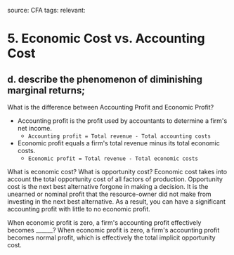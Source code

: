 source: CFA
tags: 
relevant: 

# 5. Economic Cost vs. Accounting Cost

## d. describe the phenomenon of diminishing marginal returns;

What is the difference between Accounting Profit and Economic Profit?
- Accounting profit is the profit used by accountants to determine a firm's net income.
	- `Accounting profit = Total revenue - Total accounting costs`
- Economic profit equals a firm's total revenue minus its total economic costs.
	- `Economic profit = Total revenue - Total economic costs`

What is economic cost? What is opportunity cost?
Economic cost takes into account the total opportunity cost of all factors of production. Opportunity cost is the next best alternative forgone in making a decision. It is the unearned or nominal profit that the resource-owner did not make from investing in the next best alternative. As a result, you can have a significant accounting profit with little to no economic profit.

When economic profit is zero, a firm's accounting profit effectively becomes ______?
When economic profit is zero, a firm's accounting profit becomes normal profit, which is effectively the total implicit opportunity cost.



